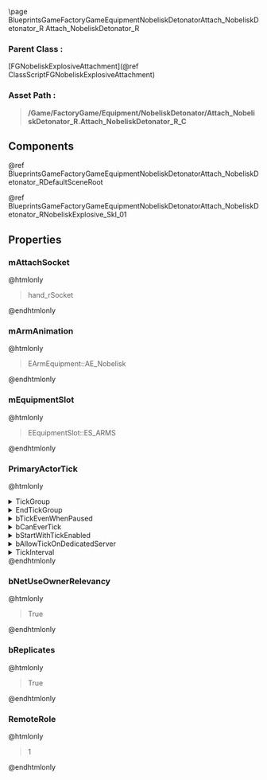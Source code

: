 \page BlueprintsGameFactoryGameEquipmentNobeliskDetonatorAttach_NobeliskDetonator_R Attach_NobeliskDetonator_R
### Parent Class :
[FGNobeliskExplosiveAttachment](@ref ClassScriptFGNobeliskExplosiveAttachment)
### Asset Path :
<b><blockquote>/Game/FactoryGame/Equipment/NobeliskDetonator/Attach_NobeliskDetonator_R.Attach_NobeliskDetonator_R_C</blockquote></b>
## Components

@ref BlueprintsGameFactoryGameEquipmentNobeliskDetonatorAttach_NobeliskDetonator_RDefaultSceneRoot

@ref BlueprintsGameFactoryGameEquipmentNobeliskDetonatorAttach_NobeliskDetonator_RNobeliskExplosive_Skl_01

## Properties

### mAttachSocket
@htmlonly
<blockquote>hand_rSocket</blockquote>
@endhtmlonly

### mArmAnimation
@htmlonly
<blockquote>EArmEquipment::AE_Nobelisk</blockquote>
@endhtmlonly

### mEquipmentSlot
@htmlonly
<blockquote>EEquipmentSlot::ES_ARMS</blockquote>
@endhtmlonly

### PrimaryActorTick
@htmlonly
<details>
 <summary>TickGroup</summary>
<blockquote>0</blockquote>
</details>
<details>
 <summary>EndTickGroup</summary>
<blockquote>0</blockquote>
</details>
<details>
 <summary>bTickEvenWhenPaused</summary>
<blockquote>False</blockquote>
</details>
<details>
 <summary>bCanEverTick</summary>
<blockquote>True</blockquote>
</details>
<details>
 <summary>bStartWithTickEnabled</summary>
<blockquote>False</blockquote>
</details>
<details>
 <summary>bAllowTickOnDedicatedServer</summary>
<blockquote>True</blockquote>
</details>
<details>
 <summary>TickInterval</summary>
<blockquote>0</blockquote>
</details>
@endhtmlonly

### bNetUseOwnerRelevancy
@htmlonly
<blockquote>True</blockquote>
@endhtmlonly

### bReplicates
@htmlonly
<blockquote>True</blockquote>
@endhtmlonly

### RemoteRole
@htmlonly
<blockquote>1</blockquote>
@endhtmlonly

